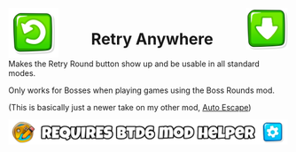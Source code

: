 <a href="https://github.com/doombubbles/retry-anywhere/releases/latest/download/RetryAnywhere.dll">
    <img align="left" alt="Icon" height="90" src="Icon.png">
    <img align="right" alt="Download" height="75" src="https://raw.githubusercontent.com/gurrenm3/BTD-Mod-Helper/master/BloonsTD6%20Mod%20Helper/Resources/DownloadBtn.png">
</a>

<h1 align="center">Retry Anywhere</h1>

Makes the Retry Round button show up and be usable in all standard modes.

Only works for Bosses when playing games using the Boss Rounds mod.

(This is basically just a newer take on my other mod, [Auto Escape](https://github.com/doombubbles/auto-escape#readme))

[![Requires BTD6 Mod Helper](https://raw.githubusercontent.com/gurrenm3/BTD-Mod-Helper/master/banner.png)](https://github.com/gurrenm3/BTD-Mod-Helper#readme)
